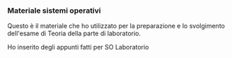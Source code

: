 ### Materiale sistemi operativi

Questo è il materiale che ho utilizzato per la preparazione e lo svolgimento dell'esame di Teoria della parte di laboratorio.

Ho inserito degli appunti fatti per SO Laboratorio
